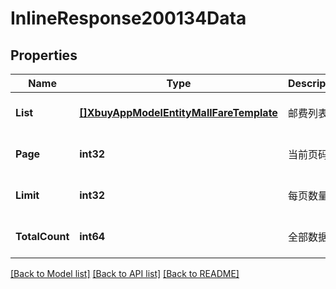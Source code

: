 # InlineResponse200134Data

## Properties
Name | Type | Description | Notes
------------ | ------------- | ------------- | -------------
**List** | [**[]XbuyAppModelEntityMallFareTemplate**](xbuy.app.model.entity.MallFareTemplate.md) | 邮费列表 | [optional] [default to null]
**Page** | **int32** | 当前页码 | [optional] [default to 1]
**Limit** | **int32** | 每页数量 | [optional] [default to 10]
**TotalCount** | **int64** | 全部数据量 | [optional] [default to null]

[[Back to Model list]](../README.md#documentation-for-models) [[Back to API list]](../README.md#documentation-for-api-endpoints) [[Back to README]](../README.md)

